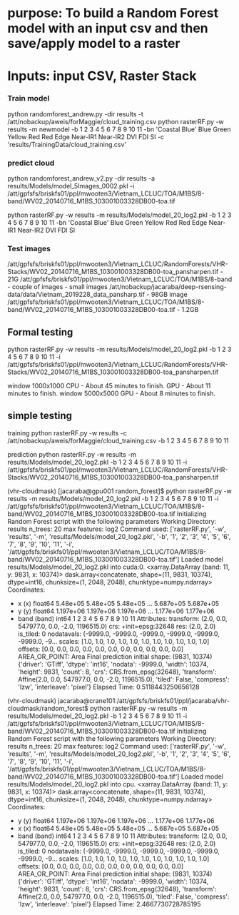 # purpose: To build a Random Forest model with an input csv and then save/apply model to a raster
# Inputs: input CSV, Raster Stack

### Train model
python randomforest_andrew.py -dir results -t /att/nobackup/aweis/forMaggie/cloud_training.csv
python rasterRF.py -w results -m newmodel -b 1 2 3 4 5 6 7 8 9 10 11 -bn 'Coastal Blue' Blue Green Yellow Red Red Edge Near-IR1 Near-IR2 DVI FDI SI -c 'results/TrainingData/cloud_training.csv'

### predict cloud
python randomforest_andrew_v2.py -dir results -a results/Models/model_5Images_0002.pkl -i /att/gpfsfs/briskfs01/ppl/mwooten3/Vietnam_LCLUC/TOA/M1BS/8-band/WV02_20140716_M1BS_103001003328DB00-toa.tif

python rasterRF.py -w results -m results/Models/model_20_log2.pkl -b 1 2 3 4 5 6 7 8 9 10 11 -bn 'Coastal Blue' Blue Green Yellow Red Red Edge Near-IR1 Near-IR2 DVI FDI SI


### Test images
/att/gpfsfs/briskfs01/ppl/mwooten3/Vietnam_LCLUC/RandomForests/VHR-Stacks/WV02_20140716_M1BS_103001003328DB00-toa_pansharpen.tif - 21G
/att/gpfsfs/briskfs01/ppl/mwooten3/Vietnam_LCLUC/TOA/M1BS/8-band - couple of images - small images
/att/nobackup/jacaraba/deep-rsensing-data/data/Vietnam_2019228_data_pansharp.tif - 98GB image
/att/gpfsfs/briskfs01/ppl/mwooten3/Vietnam_LCLUC/TOA/M1BS/8-band/WV02_20140716_M1BS_103001003328DB00-toa.tif - 1.2GB

## Formal testing
python rasterRF.py -w results -m results/Models/model_20_log2.pkl -b 1 2 3 4 5 6 7 8 9 10 11 -i /att/gpfsfs/briskfs01/ppl/mwooten3/Vietnam_LCLUC/RandomForests/VHR-Stacks/WV02_20140716_M1BS_103001003328DB00-toa_pansharpen.tif

window 1000x1000 
    CPU - About 45 minutes to finish.
    GPU - About 11 minutes to finish.
window 5000x5000
    GPU - About 8 minutes to finish.


## simple testing
training
python rasterRF.py -w results -c /att/nobackup/aweis/forMaggie/cloud_training.csv -b 1 2 3 4 5 6 7 8 9 10 11

prediction
python rasterRF.py -w results -m results/Models/model_20_log2.pkl -b 1 2 3 4 5 6 7 8 9 10 11 -i /att/gpfsfs/briskfs01/ppl/mwooten3/Vietnam_LCLUC/RandomForests/VHR-Stacks/WV02_20140716_M1BS_103001003328DB00-toa_pansharpen.tif



(vhr-cloudmask) [jacaraba@gpu001 random_forest]$ python rasterRF.py -w results -m results/Models/model_20_log2.pkl -b 1 2 3 4 5 6 7 8 9 10 11 -i /att/gpfsfs/briskfs01/ppl/mwooten3/Vietnam_LCLUC/TOA/M1BS/8-band/WV02_20140716_M1BS_103001003328DB00-toa.tif
Initializing Random Forest script with the following parameters
Working Directory: results
n_trees:           20
max features:      log2
Command used:  ['rasterRF.py', '-w', 'results', '-m', 'results/Models/model_20_log2.pkl', '-b', '1', '2', '3', '4', '5', '6', '7', '8', '9', '10', '11', '-i', '/att/gpfsfs/briskfs01/ppl/mwooten3/Vietnam_LCLUC/TOA/M1BS/8-band/WV02_20140716_M1BS_103001003328DB00-toa.tif']
Loaded model results/Models/model_20_log2.pkl into cuda:0.
<xarray.DataArray (band: 11, y: 9831, x: 10374)>
dask.array<concatenate, shape=(11, 9831, 10374), dtype=int16, chunksize=(1, 2048, 2048), chunktype=numpy.ndarray>
Coordinates:
  * x        (x) float64 5.48e+05 5.48e+05 5.48e+05 ... 5.687e+05 5.687e+05
  * y        (y) float64 1.197e+06 1.197e+06 1.197e+06 ... 1.177e+06 1.177e+06
  * band     (band) int64 1 2 3 4 5 6 7 8 9 10 11
Attributes:
    transform:      (2.0, 0.0, 547977.0, 0.0, -2.0, 1196515.0)
    crs:            +init=epsg:32648
    res:            (2.0, 2.0)
    is_tiled:       0
    nodatavals:     (-9999.0, -9999.0, -9999.0, -9999.0, -9999.0, -9999.0, -9...
    scales:         [1.0, 1.0, 1.0, 1.0, 1.0, 1.0, 1.0, 1.0, 1.0, 1.0, 1.0]
    offsets:        [0.0, 0.0, 0.0, 0.0, 0.0, 0.0, 0.0, 0.0, 0.0, 0.0, 0.0]
    AREA_OR_POINT:  Area
Final prediction initial shape:  (9831, 10374)
{'driver': 'GTiff', 'dtype': 'int16', 'nodata': -9999.0, 'width': 10374, 'height': 9831, 'count': 8, 'crs': CRS.from_epsg(32648), 'transform': Affine(2.0, 0.0, 547977.0,
       0.0, -2.0, 1196515.0), 'tiled': False, 'compress': 'lzw', 'interleave': 'pixel'}
Elapsed Time:  0.5118443250656128

(vhr-cloudmask) jacaraba@crane101:/att/gpfsfs/briskfs01/ppl/jacaraba/vhr-cloudmask/random_forest$ python rasterRF.py -w results -m results/Models/model_20_log2.pkl -b 1 2 3 4 5 6 7 8 9 10 11 -i /att/gpfsfs/briskfs01/ppl/mwooten3/Vietnam_LCLUC/TOA/M1BS/8-band/WV02_20140716_M1BS_103001003328DB00-toa.tif
Initializing Random Forest script with the following parameters
Working Directory: results
n_trees:           20
max features:      log2
Command used:  ['rasterRF.py', '-w', 'results', '-m', 'results/Models/model_20_log2.pkl', '-b', '1', '2', '3', '4', '5', '6', '7', '8', '9', '10', '11', '-i', '/att/gpfsfs/briskfs01/ppl/mwooten3/Vietnam_LCLUC/TOA/M1BS/8-band/WV02_20140716_M1BS_103001003328DB00-toa.tif']
Loaded model results/Models/model_20_log2.pkl into cpu.
<xarray.DataArray (band: 11, y: 9831, x: 10374)>
dask.array<concatenate, shape=(11, 9831, 10374), dtype=int16, chunksize=(1, 2048, 2048), chunktype=numpy.ndarray>
Coordinates:
  * y        (y) float64 1.197e+06 1.197e+06 1.197e+06 ... 1.177e+06 1.177e+06
  * x        (x) float64 5.48e+05 5.48e+05 5.48e+05 ... 5.687e+05 5.687e+05
  * band     (band) int64 1 2 3 4 5 6 7 8 9 10 11
Attributes:
    transform:      (2.0, 0.0, 547977.0, 0.0, -2.0, 1196515.0)
    crs:            +init=epsg:32648
    res:            (2.0, 2.0)
    is_tiled:       0
    nodatavals:     (-9999.0, -9999.0, -9999.0, -9999.0, -9999.0, -9999.0, -9...
    scales:         [1.0, 1.0, 1.0, 1.0, 1.0, 1.0, 1.0, 1.0, 1.0, 1.0, 1.0]
    offsets:        [0.0, 0.0, 0.0, 0.0, 0.0, 0.0, 0.0, 0.0, 0.0, 0.0, 0.0]
    AREA_OR_POINT:  Area
Final prediction initial shape:  (9831, 10374)
{'driver': 'GTiff', 'dtype': 'int16', 'nodata': -9999.0, 'width': 10374, 'height': 9831, 'count': 8, 'crs': CRS.from_epsg(32648), 'transform': Affine(2.0, 0.0, 547977.0,
       0.0, -2.0, 1196515.0), 'tiled': False, 'compress': 'lzw', 'interleave': 'pixel'}
Elapsed Time:  2.4667730728785195
